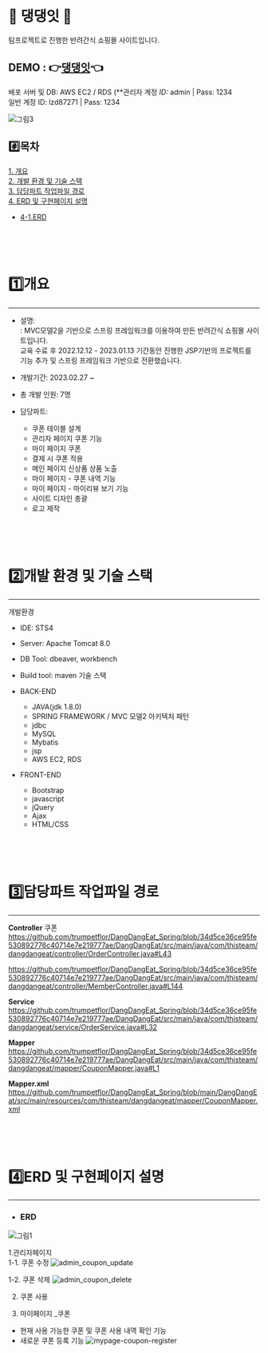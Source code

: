 # 🐶 댕댕잇 🐶
팀프로젝트로 진행한  반려간식 쇼핑몰 사이트입니다.
## DEMO : 👉<a href="http://54.180.83.114:8080/DangDangEat/">댕댕잇</a>👈 
배포 서버 및 DB: AWS EC2 / RDS
(**관리자 계정
*ID:* admin |
Pass: 1234 <br>
일반 계정
ID: lzd87271 |
Pass: 1234



![그림3](https://user-images.githubusercontent.com/112055211/230164741-e8a8ea39-f02f-44a8-a098-7fb45d255c56.png)

#️⃣목차
---
[1. 개요](#1️⃣개요)<br>
[2. 개발 환경 및 기술 스택](#2️⃣개발-환경-및-기술-스택)<br>
[3. 담당파트 작업파일 경로](#3️⃣담당파트-작업파일-경로)<br>
[4. ERD 및 구현페이지 설명](#4️⃣erd-및-구현페이지-설명)<br>
  - [4-1.ERD](-#erd)<br>


<br><br><br>
# 1️⃣개요
----
- 설명: <br>: MVC모델2을 기반으로 스프링 프레임워크를 이용하여 만든 반려간식 쇼핑몰 사이트입니다.<br>
              교육 수료 후 2022.12.12 - 2023.01.13 기간동안 진행한 JSP기반의 프로젝트를 기능 추가 및 스프링 프레임워크 기반으로 전환했습니다.
               
- 개발기간: 2023.02.27 ~ 
- 총 개발 인원: 7명

- 담당파트: 
  - 쿠폰 테이블 설계 
  - 관리자 페이지 쿠폰 기능
  - 마이 페이지 쿠폰
  - 결제 시 쿠폰 적용
  - 메인 페이지 신상품 상품 노출
  - 마이 페이지 - 쿠폰 내역 기능
  - 마이 페이지 - 마이리뷰 보기 기능
  - 사이트 디자인 총괄
  - 로고 제작

 
 
<br><br><br>
# 2️⃣개발 환경 및 기술 스택
----
개발환경
- IDE: STS4
- Server: Apache Tomcat 8.0
- DB Tool: dbeaver, workbench
- Build tool: maven
기술 스택
- BACK-END
  - JAVA(jdk 1.8.0)
  - SPRING FRAMEWORK / MVC 모델2 아키텍처 패턴
  - jdbc
  - MySQL
  - Mybatis
  - jsp
  - AWS EC2, RDS
  
- FRONT-END
  - Bootstrap
  - javascript
  - jQuery
  - Ajax
  - HTML/CSS

<br><br><br>
# 3️⃣담당파트 작업파일 경로
---
<b>Controller</b>
쿠폰
https://github.com/trumpetflor/DangDangEat_Spring/blob/34d5ce36ce95fe530892776c40714e7e219777ae/DangDangEat/src/main/java/com/thisteam/dangdangeat/controller/OrderController.java#L43

https://github.com/trumpetflor/DangDangEat_Spring/blob/34d5ce36ce95fe530892776c40714e7e219777ae/DangDangEat/src/main/java/com/thisteam/dangdangeat/controller/MemberController.java#L144

<b>Service</b>
https://github.com/trumpetflor/DangDangEat_Spring/blob/34d5ce36ce95fe530892776c40714e7e219777ae/DangDangEat/src/main/java/com/thisteam/dangdangeat/service/OrderService.java#L32

<b>Mapper</b>
https://github.com/trumpetflor/DangDangEat_Spring/blob/34d5ce36ce95fe530892776c40714e7e219777ae/DangDangEat/src/main/java/com/thisteam/dangdangeat/mapper/CouponMapper.java#L1

<b>Mapper.xml</b>
https://github.com/trumpetflor/DangDangEat_Spring/blob/main/DangDangEat/src/main/resources/com/thisteam/dangdangeat/mapper/CouponMapper.xml


<br><br><br>
# 4️⃣ERD 및 구현페이지 설명
---
- ### ERD
![그림1](https://github.com/trumpetflor/DangDangEat_Spring/assets/112055211/bdc52fdb-b24c-4ae2-86be-ba34a9999971)


1.관리자페이지 <br>
  1-1. 쿠폰 수정
![admin_coupon_update](https://user-images.githubusercontent.com/112055211/232452189-89792ec1-120c-4870-b4c1-6605a5525bfa.gif)

  1-2. 쿠폰 삭제
![admin_coupon_delete](https://user-images.githubusercontent.com/112055211/232452793-00c2e278-b5e8-4209-8caa-29640a659e52.gif)


2. 쿠폰 사용 <br>

3. 마이페이지 _쿠폰 
- 현재 사용 가능한 쿠폰 및 쿠폰 사용 내역 확인 기능
- 새로운 쿠폰 등록 기능
![mypage-coupon-register](https://user-images.githubusercontent.com/112055211/232450466-dfe3bae4-0c1f-4ae0-8133-d49d20181587.gif)
